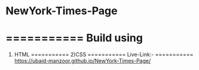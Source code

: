# NewYork-Times-Page
===========
Build using
===========
1) HTML
===========
2)CSS
===========
Live-Link:-
===========
https://ubaid-manzoor.github.io/NewYork-Times-Page/
